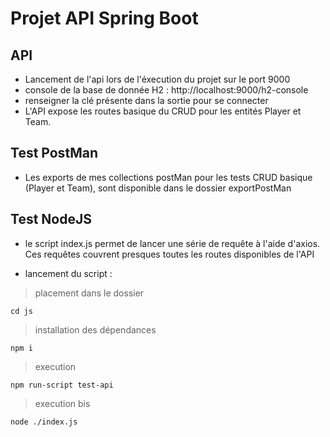 # Projet API Spring Boot 

## API
- Lancement de l'api lors de l'éxecution du projet sur le port 9000
- console de la base de donnée H2 : http://localhost:9000/h2-console
- renseigner la clé présente dans la sortie pour se connecter
- L'API expose les routes basique du CRUD pour les entités Player et Team.

## Test PostMan
- Les exports de mes collections postMan pour les tests CRUD basique (Player et Team), sont disponible dans le dossier exportPostMan

## Test NodeJS
- le script index.js permet de lancer une série de requête à l'aide d'axios. Ces requêtes couvrent presques toutes les routes disponibles de l'API

- lancement du script :

>placement dans le dossier  
>
`cd js`  

>installation des dépendances  
>
`npm i`  

>execution  
>
`npm run-script test-api`  

>execution bis  
>
`node ./index.js`  
